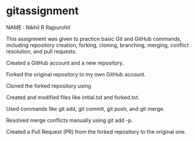 # gitassignment
NAME : Nikhil R Rajpurohit

This assignment was given to practice basic Git and GitHub commands, including repository creation, forking, cloning, branching, merging, conflict resolution, and pull requests.

Created a GitHub account and a new repository.

Forked the original repository to my own GitHub account.

Cloned the forked repository using

Created and modified files like initial.txt and forked.txt.

Used commands like git add, git commit, git push, and git merge.

Resolved merge conflicts manually using git add -p.

Created a Pull Request (PR) from the forked repository to the original one.
